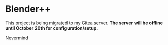 # Blender++
This project is being migrated to my [Gitea server](https://hdg57.loca.lt/). **The server will be offline until October 20th for configuration/setup.**

Nevermind